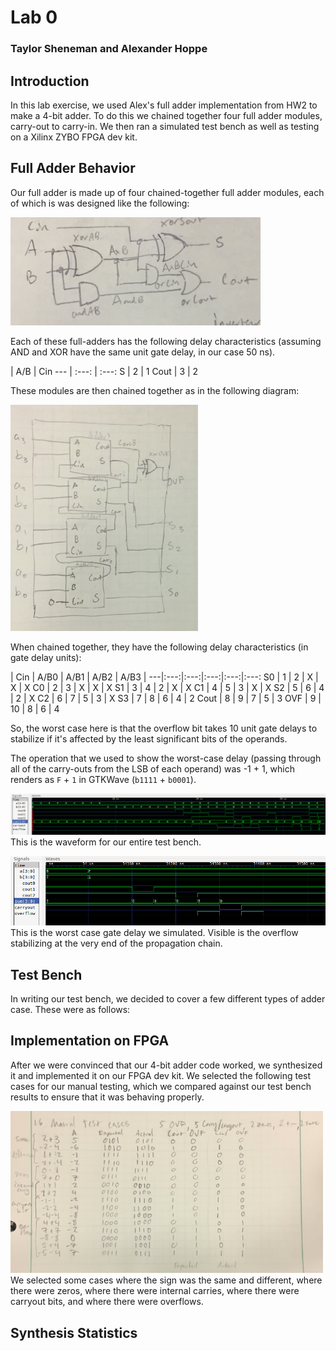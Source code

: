 # Lab 0
### Taylor Sheneman and Alexander Hoppe

## Introduction
In this lab exercise, we used Alex's full adder implementation from HW2 to make a 4-bit adder. To do this we chained together four full adder modules, carry-out to carry-in. We then ran a simulated test bench as well as testing on a Xilinx ZYBO FPGA dev kit.


## Full Adder Behavior
Our full adder is made up of four chained-together full adder modules, each of which is was designed like the following:

<img src="full_adder_schematic.png" alt="full_adder" style="width:400px;"/>

Each of these full-adders has the following delay characteristics (assuming AND and XOR have the same unit gate delay, in our case 50 ns).

  | A/B | Cin
 --- | :---: | :---:
 S | 2 | 1
 Cout | 3 |  2

These modules are then chained together as in the following diagram:

<img src="4_bit_adder_schematic.png" alt="four_bit_adder" style="width:300px;"/>

When chained together, they have the following delay characteristics (in gate delay units):

 | Cin | A/B0 | A/B1 | A/B2 | A/B3 |
---|:---:|:---:|:---:|:---:|:---:
S0 | 1 | 2 | X | X | X
C0 | 2 | 3 | X | X | X
S1 | 3 | 4 | 2 | X | X
C1 | 4 | 5 | 3 | X | X
S2 | 5 | 6 | 4 | 2 | X
C2 | 6 | 7 | 5 | 3 | X
S3 | 7 | 8 | 6 | 4 | 2
Cout | 8 | 9 | 7 | 5 | 3
OVF | 9 | 10 | 8 | 6 | 4

So, the worst case here is that the overflow bit takes 10 unit gate delays to stabilize if it's affected by the least significant bits of the operands.

The operation that we used to show the worst-case delay (passing through all of the carry-outs from the LSB of each operand) was -1 + 1, which renders as `F` + `1` in GTKWave (`b1111` + `b0001`).

![all_gate_delays](all_gate_delays.png)
This is the waveform for our entire test bench.

![worst_case_delay](worst_case_gate_delay.png)
This is the worst case gate delay we simulated. Visible is the overflow stabilizing at the very end of the propagation chain.

## Test Bench
In writing our test bench, we decided to cover a few different types of adder case. These were as follows:


## Implementation on FPGA
After we were convinced that our 4-bit adder code worked, we synthesized it and implemented it on our FPGA dev kit. We selected the following test cases for our manual testing, which we compared against our test bench results to ensure that it was behaving properly.

<img src="manual_test_cases.png" alt="manual_test_cases" style="width:500px;"/>
We selected some cases where the sign was the same and different, where there were zeros, where there were internal carries, where there were carryout bits, and where there were overflows. 

## Synthesis Statistics
